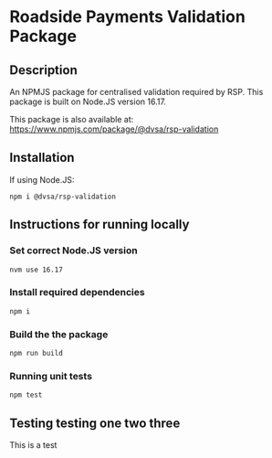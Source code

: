 # Roadside Payments Validation Package

## Description
An NPMJS package for centralised validation required by RSP. This package is built on Node.JS version 16.17.

This package is also available at: https://www.npmjs.com/package/@dvsa/rsp-validation

## Installation
If using Node.JS:

    npm i @dvsa/rsp-validation

## Instructions for running locally
### Set correct Node.JS version

    nvm use 16.17

### Install required dependencies

    npm i

### Build the the package

    npm run build

### Running unit tests

    npm test

## Testing testing one two three
This is a test
